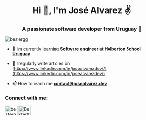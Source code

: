 <h1 align="center">Hi 👋, I'm José Alvarez ✌️</h1>
<h3 align="center">A passionate software developer from Uruguay 🦘</h3>

<p align="left"> <img src="https://komarev.com/ghpvc/?username=bestergg&label=Profile%20views&color=0e75b6&style=flat" alt="bestergg" /> </p>

- 🌱 I’m currently learning **Software engineer at [Holberton School Uruguay](https://www.holbertonschool.com/)**

- 📝 I regularly write articles on [https://www.linkedin.com/in/josealvarezdev//](https://www.linkedin.com/in/josealvarezdev/)

- 📫 How to reach me **contact@josealvarez.dev**

<h3 align="left">Connect with me:</h3>
<p align="left">
<a href="https://www.linkedin.com/in/josealvarezdev/" target="blank"><img align="center" src="https://raw.githubusercontent.com/rahuldkjain/github-profile-readme-generator/master/src/images/icons/Social/linked-in-alt.svg" alt="bestergg" height="30" width="40" /></a>
<a href="https://discord.gg/Bester#8571" target="blank"><img align="center" src="https://raw.githubusercontent.com/rahuldkjain/github-profile-readme-generator/master/src/images/icons/Social/discord.svg" alt="Bester#8571" height="30" width="40" /></a>
</p>
